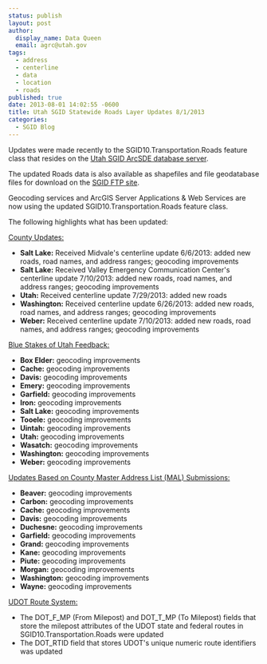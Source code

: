 ```yaml
---
status: publish
layout: post
author:
  display_name: Data Queen
  email: agrc@utah.gov
tags:
  - address
  - centerline
  - data
  - location
  - roads
published: true
date: 2013-08-01 14:02:55 -0600
title: Utah SGID Statewide Roads Layer Updates 8/1/2013
categories:
  - SGID Blog
---
```

<p>Updates were made recently to the SGID10.Transportation.Roads feature class that resides on the <a href="{{ "/data/how-to-connect-to-the-sgid-via-sde/" | prepend: site.baseurl }}">Utah SGID ArcSDE database server</a>.</p>
<p>The updated Roads data is also available as shapefiles and file geodatabase files for download on the <a href="ftp://ftp.agrc.utah.gov/UtahSGID_Vector/UTM12_NAD83/TRANSPORTATION/PackagedData/_Statewide/UtahRoadAndHighwaySystem/">SGID FTP site</a>.</p>
<p>Geocoding services and ArcGIS Server Applications & Web Services are now using the updated SGID10.Transportation.Roads feature class.</p>
<p>The following highlights what has been updated:</p>
<p><span style="text-decoration: underline;">County Updates:</span></p>
<ul>
<li><strong>Salt Lake:</strong> Received Midvale's centerline update 6/6/2013: added new roads, road names, and address ranges; geocoding improvements</li>
<li><strong>Salt Lake:</strong> Received Valley Emergency Communication Center's centerline update 7/10/2013: added new roads, road names, and address ranges; geocoding improvements</li>
<li><strong>Utah:</strong> Received centerline update 7/29/2013: added new roads</li>
<li><strong>Washington:</strong> Received centerline update 6/26/2013: added new roads, road names, and address ranges; geocoding improvements</li>
<li><strong>Weber:</strong> Received centerline update 7/10/2013: added new roads, road names, and address ranges; geocoding improvements</li>
</ul>
<p><span style="text-decoration: underline;">Blue Stakes of Utah Feedback:</span></p>
<ul>
<li><strong>Box Elder:</strong> geocoding improvements</li>
<li><strong>Cache:</strong> geocoding improvements</li>
<li><strong>Davis:</strong> geocoding improvements</li>
<li><strong>Emery:</strong> geocoding improvements</li>
<li><strong>Garfield:</strong> geocoding improvements</li>
<li><strong>Iron:</strong> geocoding improvements</li>
<li><strong>Salt Lake:</strong> geocoding improvements</li>
<li><strong>Tooele:</strong> geocoding improvements</li>
<li><strong>Uintah:</strong> geocoding improvements</li>
<li><strong>Utah:</strong> geocoding improvements</li>
<li><strong>Wasatch:</strong> geocoding improvements</li>
<li><strong>Washington:</strong> geocoding improvements</li>
<li><strong>Weber:</strong> geocoding improvements</li>
</ul>
<p><span style="text-decoration: underline;">Updates Based on County Master Address List (MAL) Submissions:</span></p>
<ul>
<li><strong>Beaver:</strong> geocoding improvements</li>
<li><strong>Carbon:</strong> geocoding improvements</li>
<li><strong>Cache:</strong> geocoding improvements</li>
<li><strong>Davis:</strong> geocoding improvements</li>
<li><strong>Duchesne:</strong> geocoding improvements</li>
<li><strong>Garfield:</strong> geocoding improvements</li>
<li><strong>Grand:</strong> geocoding improvements</li>
<li><strong>Kane:</strong> geocoding improvements</li>
<li><strong>Piute:</strong> geocoding improvements</li>
<li><strong>Morgan:</strong> geocoding improvements</li>
<li><strong>Washington:</strong> geocoding improvements</li>
<li><strong>Wayne:</strong> geocoding improvements</li>
</ul>
<p><span style="text-decoration: underline;">UDOT Route System:</span></p>
<ul>
<li>The DOT_F_MP (From Milepost) and DOT_T_MP (To Milepost) fields that store the milepost attributes of the UDOT state and federal routes in SGID10.Transportation.Roads were updated</li>
<li>The DOT_RTID field that stores UDOT's unique numeric route identifiers was updated</li>
</ul>

